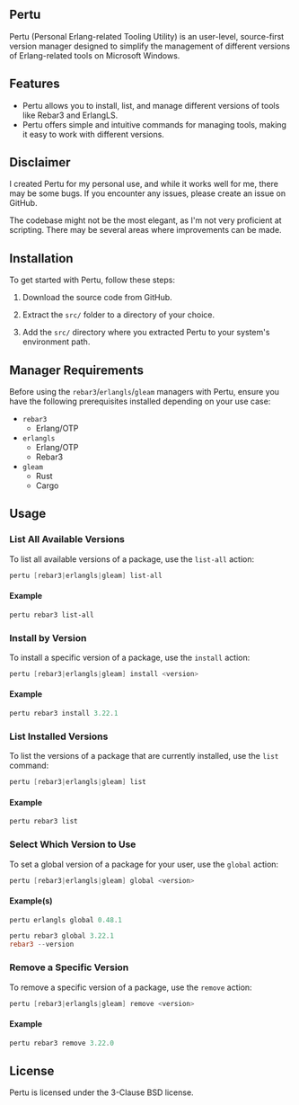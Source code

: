 ## Pertu

Pertu (Personal Erlang-related Tooling Utility) is an user-level, source-first version manager designed to simplify the management of different versions of Erlang-related tools on Microsoft Windows.

## Features

- Pertu allows you to install, list, and manage different versions of tools like Rebar3 and ErlangLS.
- Pertu offers simple and intuitive commands for managing tools, making it easy to work with different versions.

## Disclaimer

I created Pertu for my personal use, and while it works well for me, there may be some bugs. If you encounter any issues, please create an issue on GitHub.

The codebase might not be the most elegant, as I'm not very proficient at scripting. There may be several areas where improvements can be made.

## Installation

To get started with Pertu, follow these steps:

1. Download the source code from GitHub.

2. Extract the `src/` folder to a directory of your choice.

3. Add the `src/` directory where you extracted Pertu to your system's environment path.

## Manager Requirements

Before using the `rebar3`/`erlangls`/`gleam` managers with Pertu, ensure you have the following prerequisites installed depending on your use case:

- `rebar3`
  - Erlang/OTP
- `erlangls`
  - Erlang/OTP
  - Rebar3
- `gleam`
  - Rust
  - Cargo

## Usage

### List All Available Versions

To list all available versions of a package, use the `list-all` action:

```powershell
pertu [rebar3|erlangls|gleam] list-all
```

#### Example

```powershell
pertu rebar3 list-all
```

### Install by Version

To install a specific version of a package, use the `install` action:

```powershell
pertu [rebar3|erlangls|gleam] install <version>
```

#### Example

```powershell
pertu rebar3 install 3.22.1
```

### List Installed Versions

To list the versions of a package that are currently installed, use the `list` command:

```powershell
pertu [rebar3|erlangls|gleam] list
```

#### Example

```powershell
pertu rebar3 list
```

### Select Which Version to Use

To set a global version of a package for your user, use the `global` action:

```powershell
pertu [rebar3|erlangls|gleam] global <version>
```

#### Example(s)

```powershell
pertu erlangls global 0.48.1
```

```powershell
pertu rebar3 global 3.22.1
rebar3 --version
```

### Remove a Specific Version

To remove a specific version of a package, use the `remove` action:

```powershell
pertu [rebar3|erlangls|gleam] remove <version>
```

#### Example

```powershell
pertu rebar3 remove 3.22.0
```

## License

Pertu is licensed under the 3-Clause BSD license.
